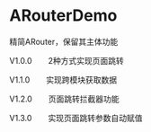 # ARouterDemo
精简ARouter，保留其主体功能

V1.0.0     &ensp;&ensp;&ensp;    2种方式实现页面跳转


V1.1.0     &ensp;&ensp;&ensp;    实现跨模块获取数据


V1.2.0      &ensp;&ensp;&ensp;    页面跳转拦截器功能


V1.3.0     &ensp;&ensp;&ensp;   实现页面跳转参数自动赋值